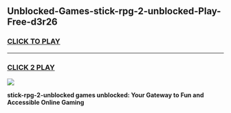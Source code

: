 
## Unblocked-Games-stick-rpg-2-unblocked-Play-Free-d3r26
<h3>
<a href="https://premium76.site?title=stick-rpg-2-unblocked&ref=18A1">CLICK TO PLAY</a></h3>
<hr>

<h3>
<a href="https://premium76.site?title=stick-rpg-2-unblocked&ref=18A1">CLICK 2 PLAY</a>
  
</h3>

<a href="https://premium76.site?title=stick-rpg-2-unblocked&ref=18A1"><img src="https://clearcache.store/games.png"></a>


**stick-rpg-2-unblocked games unblocked: Your Gateway to Fun and Accessible Online Gaming**

